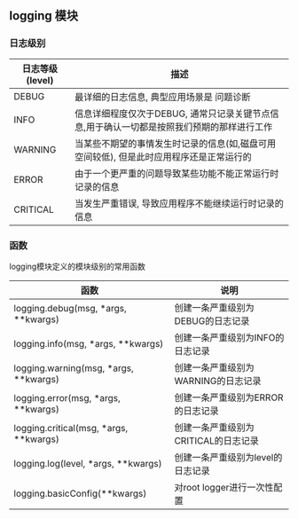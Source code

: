 <!--
 * @Description: 
 * @Version: 1.0
 * @Author: DaLao
 * @Email: dalao_li@163.com
 * @Date: 2022-08-31 21:07:07
 * @LastEditors: DaLao
 * @LastEditTime: 2022-08-31 21:16:46
-->

## logging 模块


### 日志级别

| 日志等级(level) | 描述                                                                                       |
| --------------- | ------------------------------------------------------------------------------------------ |
| DEBUG           | 最详细的日志信息, 典型应用场景是 问题诊断                                                  |
| INFO            | 信息详细程度仅次于DEBUG, 通常只记录关键节点信息,用于确认一切都是按照我们预期的那样进行工作 |
| WARNING         | 当某些不期望的事情发生时记录的信息(如,磁盘可用空间较低), 但是此时应用程序还是正常运行的    |
| ERROR           | 由于一个更严重的问题导致某些功能不能正常运行时记录的信息                                   |
| CRITICAL        | 当发生严重错误, 导致应用程序不能继续运行时记录的信息                                       |


### 函数

logging模块定义的模块级别的常用函数

| 函数                                   | 说明                                 |
| -------------------------------------- | ------------------------------------ |
| logging.debug(msg, *args, **kwargs)    | 创建一条严重级别为DEBUG的日志记录    |
| logging.info(msg, *args, **kwargs)     | 创建一条严重级别为INFO的日志记录     |
| logging.warning(msg, *args, **kwargs)  | 创建一条严重级别为WARNING的日志记录  |
| logging.error(msg, *args, **kwargs)    | 创建一条严重级别为ERROR的日志记录    |
| logging.critical(msg, *args, **kwargs) | 创建一条严重级别为CRITICAL的日志记录 |
| logging.log(level, *args, **kwargs)    | 创建一条严重级别为level的日志记录    |
| logging.basicConfig(**kwargs)          | 对root logger进行一次性配置          |